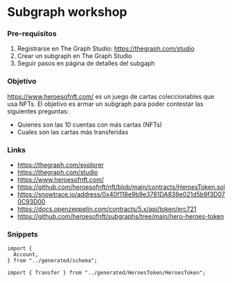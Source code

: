 # Subgraph workshop

### Pre-requisitos

1. Registrarse en The Graph Studio: https://thegraph.com/studio
2. Crear un subgraph en The Graph Studio
3. Seguir pasos en página de detalles del subgaph

### Objetivo

https://www.heroesofnft.com/ es un juego de cartas coleccionables que usa NFTs. El objetivo es armar un subgraph para poder contestar las siguientes preguntas:
- Quienes son las 10 cuentas con más cartas (NFTs)
- Cuales son las cartas más transferidas

### Links
- https://thegraph.com/explorer
- https://thegraph.com/studio
- https://www.heroesofnft.com/
- https://github.com/heroesofnft/nft/blob/main/contracts/HeroesToken.sol
- https://snowtrace.io/address/0x40f118e9b9e3781DA838e021d5b9f3D070C93D00
- https://docs.openzeppelin.com/contracts/5.x/api/token/erc721
- https://github.com/heroesofnft/subgraphs/tree/main/hero-heroes-token


### Snippets

```
import {
  Account,
} from "../generated/schema";

import { Transfer } from "../generated/HeroesToken/HeroesToken";
```